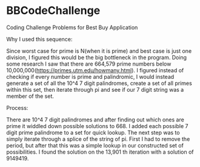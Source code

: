 # BBCodeChallenge
Coding Challenge Problems for Best Buy Application

Why I used this sequence:

  Since worst case for prime is N(when it is prime) and best case is just one division, I figured this would be the big bottleneck in the program. Doing some research I saw that there are 664,579 prime numbers below 10,000,000(https://primes.utm.edu/howmany.html). I figured instead of checking if every number is prime and palindromic, I would instead generate a set of all the 10^4 7 digit palindromes, create a set of all primes within this set, then iterate through pi and see if our 7 digit string was a member of the set. 
 
Process:

  There are 10^4 7 digit palindromes and after finding out which ones are prime it widdled down possible solutions to 668. I added each possible 7 digit prime palindrome to a set for quick lookup. The next step was to simply iterate through a splice of the string of pi. First I had to remove the period, but after that this was a simple lookup in our constructed set of possibilities. I found the solution on the 13,901 th iteration with a solution of 9149419.
